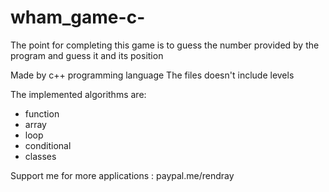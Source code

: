 # wham_game-c-

The point for completing this game is to guess the number provided by the program and guess it and its position

Made by c++ programming language
The files doesn't include levels

The implemented algorithms are:
- function
- array
- loop
- conditional
- classes

Support me for more applications : 
paypal.me/rendray
